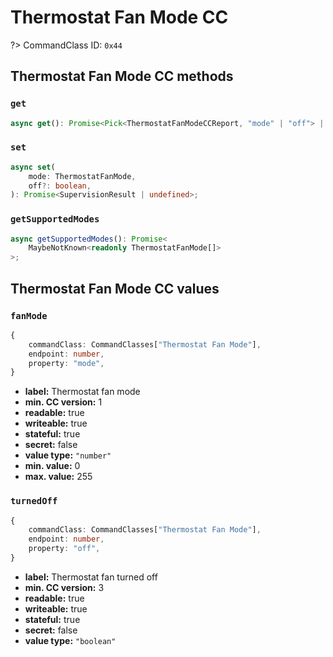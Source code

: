 # Thermostat Fan Mode CC

?> CommandClass ID: `0x44`

## Thermostat Fan Mode CC methods

### `get`

```ts
async get(): Promise<Pick<ThermostatFanModeCCReport, "mode" | "off"> | undefined>;
```

### `set`

```ts
async set(
	mode: ThermostatFanMode,
	off?: boolean,
): Promise<SupervisionResult | undefined>;
```

### `getSupportedModes`

```ts
async getSupportedModes(): Promise<
	MaybeNotKnown<readonly ThermostatFanMode[]>
>;
```

## Thermostat Fan Mode CC values

### `fanMode`

```ts
{
	commandClass: CommandClasses["Thermostat Fan Mode"],
	endpoint: number,
	property: "mode",
}
```

- **label:** Thermostat fan mode
- **min. CC version:** 1
- **readable:** true
- **writeable:** true
- **stateful:** true
- **secret:** false
- **value type:** `"number"`
- **min. value:** 0
- **max. value:** 255

### `turnedOff`

```ts
{
	commandClass: CommandClasses["Thermostat Fan Mode"],
	endpoint: number,
	property: "off",
}
```

- **label:** Thermostat fan turned off
- **min. CC version:** 3
- **readable:** true
- **writeable:** true
- **stateful:** true
- **secret:** false
- **value type:** `"boolean"`
